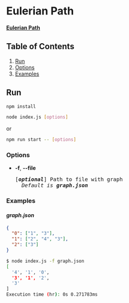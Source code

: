 # Eulerian Path

**[Eulerian Path](https://en.wikipedia.org/wiki/Eulerian_path)**

## Table of Contents

1. [Run](#run)
2. [Options](#options)
3. [Examples](#examples)

## Run

```bash
npm install
```

```bash
node index.js [options]
```

or

```bash
npm run start -- [options]
```

### Options

- **-f**, **--file**

    <pre>[<em><b>optional</b></em>] Path to file with graph
    <em>Default is <b>graph.json</b></em></pre>

### Examples

#### _graph.json_

```json
{
  "0": ["1", "3"],
  "1": ["2", "4", "3"],
  "2": ["3"]
}
```

```bash
$ node index.js -f graph.json
[
  '4', '1', '0',
  '3', '1', '2',
  '3'
]
Execution time (hr): 0s 0.271783ms
```
